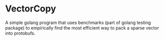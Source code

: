 # VectorCopy
A simple golang program that uses benchmarks 
(part of golang testing package) 
to empirically find the most efficient
way to pack a sparse vector into protobufs.
